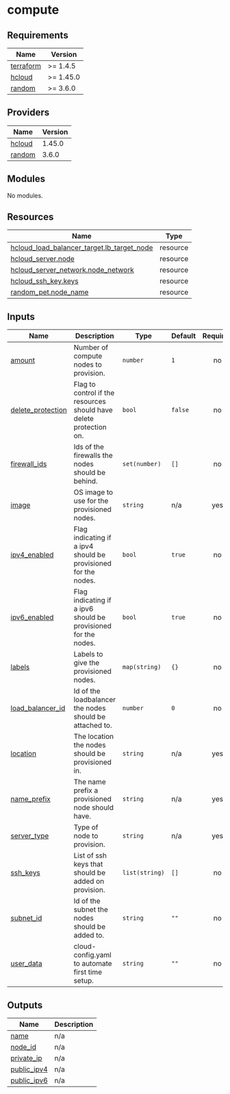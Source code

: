 # compute

<!-- BEGINNING OF PRE-COMMIT-TERRAFORM DOCS HOOK -->
## Requirements

| Name | Version |
|------|---------|
| <a name="requirement_terraform"></a> [terraform](#requirement\_terraform) | >= 1.4.5 |
| <a name="requirement_hcloud"></a> [hcloud](#requirement\_hcloud) | >= 1.45.0 |
| <a name="requirement_random"></a> [random](#requirement\_random) | >= 3.6.0 |

## Providers

| Name | Version |
|------|---------|
| <a name="provider_hcloud"></a> [hcloud](#provider\_hcloud) | 1.45.0 |
| <a name="provider_random"></a> [random](#provider\_random) | 3.6.0 |

## Modules

No modules.

## Resources

| Name | Type |
|------|------|
| [hcloud_load_balancer_target.lb_target_node](https://registry.terraform.io/providers/hetznercloud/hcloud/latest/docs/resources/load_balancer_target) | resource |
| [hcloud_server.node](https://registry.terraform.io/providers/hetznercloud/hcloud/latest/docs/resources/server) | resource |
| [hcloud_server_network.node_network](https://registry.terraform.io/providers/hetznercloud/hcloud/latest/docs/resources/server_network) | resource |
| [hcloud_ssh_key.keys](https://registry.terraform.io/providers/hetznercloud/hcloud/latest/docs/resources/ssh_key) | resource |
| [random_pet.node_name](https://registry.terraform.io/providers/hashicorp/random/latest/docs/resources/pet) | resource |

## Inputs

| Name | Description | Type | Default | Required |
|------|-------------|------|---------|:--------:|
| <a name="input_amount"></a> [amount](#input\_amount) | Number of compute nodes to provision. | `number` | `1` | no |
| <a name="input_delete_protection"></a> [delete\_protection](#input\_delete\_protection) | Flag to control if the resources should have delete protection on. | `bool` | `false` | no |
| <a name="input_firewall_ids"></a> [firewall\_ids](#input\_firewall\_ids) | Ids of the firewalls the nodes should be behind. | `set(number)` | `[]` | no |
| <a name="input_image"></a> [image](#input\_image) | OS image to use for the provisioned nodes. | `string` | n/a | yes |
| <a name="input_ipv4_enabled"></a> [ipv4\_enabled](#input\_ipv4\_enabled) | Flag indicating if a ipv4 should be provisioned for the nodes. | `bool` | `true` | no |
| <a name="input_ipv6_enabled"></a> [ipv6\_enabled](#input\_ipv6\_enabled) | Flag indicating if a ipv6 should be provisioned for the nodes. | `bool` | `true` | no |
| <a name="input_labels"></a> [labels](#input\_labels) | Labels to give the provisioned nodes. | `map(string)` | `{}` | no |
| <a name="input_load_balancer_id"></a> [load\_balancer\_id](#input\_load\_balancer\_id) | Id of the loadbalancer the nodes should be attached to. | `number` | `0` | no |
| <a name="input_location"></a> [location](#input\_location) | The location the nodes should be provisioned in. | `string` | n/a | yes |
| <a name="input_name_prefix"></a> [name\_prefix](#input\_name\_prefix) | The name prefix a provisioned node should have. | `string` | n/a | yes |
| <a name="input_server_type"></a> [server\_type](#input\_server\_type) | Type of node to provision. | `string` | n/a | yes |
| <a name="input_ssh_keys"></a> [ssh\_keys](#input\_ssh\_keys) | List of ssh keys that should be added on provision. | `list(string)` | `[]` | no |
| <a name="input_subnet_id"></a> [subnet\_id](#input\_subnet\_id) | Id of the subnet the nodes should be added to. | `string` | `""` | no |
| <a name="input_user_data"></a> [user\_data](#input\_user\_data) | cloud-config.yaml to automate first time setup. | `string` | `""` | no |

## Outputs

| Name | Description |
|------|-------------|
| <a name="output_name"></a> [name](#output\_name) | n/a |
| <a name="output_node_id"></a> [node\_id](#output\_node\_id) | n/a |
| <a name="output_private_ip"></a> [private\_ip](#output\_private\_ip) | n/a |
| <a name="output_public_ipv4"></a> [public\_ipv4](#output\_public\_ipv4) | n/a |
| <a name="output_public_ipv6"></a> [public\_ipv6](#output\_public\_ipv6) | n/a |
<!-- END OF PRE-COMMIT-TERRAFORM DOCS HOOK -->
